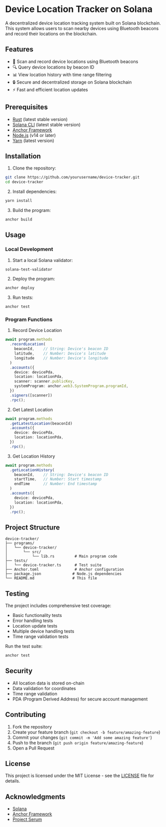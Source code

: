 # Device Location Tracker on Solana

A decentralized device location tracking system built on Solana blockchain. This system allows users to scan nearby devices using Bluetooth beacons and record their locations on the blockchain.

## Features

- 📱 Scan and record device locations using Bluetooth beacons
- 🔍 Query device locations by beacon ID
- 📊 View location history with time range filtering
- 🔒 Secure and decentralized storage on Solana blockchain
- ⚡ Fast and efficient location updates

## Prerequisites

- [Rust](https://www.rust-lang.org/tools/install) (latest stable version)
- [Solana CLI](https://docs.solana.com/cli/install-solana-cli-tools) (latest stable version)
- [Anchor Framework](https://www.anchor-lang.com/docs/installation)
- [Node.js](https://nodejs.org/) (v14 or later)
- [Yarn](https://yarnpkg.com/) (latest version)

## Installation

1. Clone the repository:
```bash
git clone https://github.com/yourusername/device-tracker.git
cd device-tracker
```

2. Install dependencies:
```bash
yarn install
```

3. Build the program:
```bash
anchor build
```

## Usage

### Local Development

1. Start a local Solana validator:
```bash
solana-test-validator
```

2. Deploy the program:
```bash
anchor deploy
```

3. Run tests:
```bash
anchor test
```

### Program Functions

1. Record Device Location
```typescript
await program.methods
  .recordLocation(
    beaconId,    // String: Device's beacon ID
    latitude,    // Number: Device's latitude
    longitude    // Number: Device's longitude
  )
  .accounts({
    device: devicePda,
    location: locationPda,
    scanner: scanner.publicKey,
    systemProgram: anchor.web3.SystemProgram.programId,
  })
  .signers([scanner])
  .rpc();
```

2. Get Latest Location
```typescript
await program.methods
  .getLatestLocation(beaconId)
  .accounts({
    device: devicePda,
    location: locationPda,
  })
  .rpc();
```

3. Get Location History
```typescript
await program.methods
  .getLocationHistory(
    beaconId,    // String: Device's beacon ID
    startTime,   // Number: Start timestamp
    endTime      // Number: End timestamp
  )
  .accounts({
    device: devicePda,
    location: locationPda,
  })
  .rpc();
```

## Project Structure

```
device-tracker/
├── programs/
│   └── device-tracker/
│       └── src/
│           └── lib.rs         # Main program code
├── tests/
│   └── device-tracker.ts      # Test suite
├── Anchor.toml                # Anchor configuration
├── package.json              # Node.js dependencies
└── README.md                 # This file
```

## Testing

The project includes comprehensive test coverage:

- Basic functionality tests
- Error handling tests
- Location update tests
- Multiple device handling tests
- Time range validation tests

Run the test suite:
```bash
anchor test
```

## Security

- All location data is stored on-chain
- Data validation for coordinates
- Time range validation
- PDA (Program Derived Address) for secure account management

## Contributing

1. Fork the repository
2. Create your feature branch (`git checkout -b feature/amazing-feature`)
3. Commit your changes (`git commit -m 'Add some amazing feature'`)
4. Push to the branch (`git push origin feature/amazing-feature`)
5. Open a Pull Request

## License

This project is licensed under the MIT License - see the [LICENSE](LICENSE) file for details.

## Acknowledgments

- [Solana](https://solana.com/)
- [Anchor Framework](https://www.anchor-lang.com/)
- [Project Serum](https://project-serum.github.io/)

